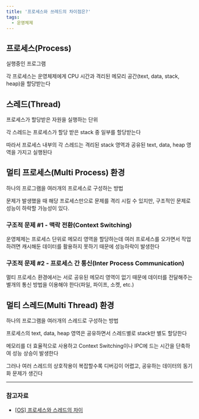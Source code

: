 ```yaml
---
title: '프로세스와 쓰레드의 차이점은?'
tags:
  - 운영체제
---
```


## 프로세스(Process)

실행중인 프로그램

각 프로세스는 운영체제에게 CPU 시간과 격리된 메모리 공간(text, data, stack, heap)을 할당받는다

## 스레드(Thread)

프로세스가 할당받은 자원을 실행하는 단위

각 스레드는 프로세스가 할당 받은 stack 중 일부를 할당받는다

따라서 프로세스 내부의 각 스레드는 격리된 stack 영역과 공유된 text, data, heap 영역을 가지고 실행된다

## 멀티 프로세스(Multi Process) 환경

하나의 프로그램을 여러개의 프로세스로 구성하는 방법

문제가 발생했을 때 해당 프로세스만으로 문제를 격리 시킬 수 있지만, 구조적인 문제로 성능이 하락할 가능성이 있다.

### 구조적 문제 #1 - 맥락 전환(Context Switching)

운영체제는 프로세스 단위로 메모리 영역을 할당하는데 여러 프로세스를 오가면서 작업하려면 캐시해둔 데이터를 활용하지 못하기 때문에 성능하락이 발생한다

### 구조적 문제 #2 - 프로세스 간 통신(Inter Process Communication)

멀티 프로세스 환경에서는 서로 공유된 메모리 영역이 없기 때문에 데이터를 전달해주는 별개의 통신 방법을 이용해야 한다(파일, 파이프, 소켓, etc.)

## 멀티 스레드(Multi Thread) 환경

하나의 프로그램을 여러개의 스레드로 구성하는 방법

프로세스의 text, data, heap 영역은 공유하면서 스레드별로 stack만 별도 할당한다

메모리를 더 효율적으로 사용하고 Context Switching이나 IPC에 드는 시간을 단축하여 성능 상승이 발생한다

그러나 여러 스레드의 상호작용이 복잡할수록 디버깅이 어렵고, 공유하는 데이터의 동기화 문제가 생긴다

---

### 참고자료

- [[OS] 프로세스와 스레드의 차이](https://gmlwjd9405.github.io/2018/09/14/process-vs-thread.html)
